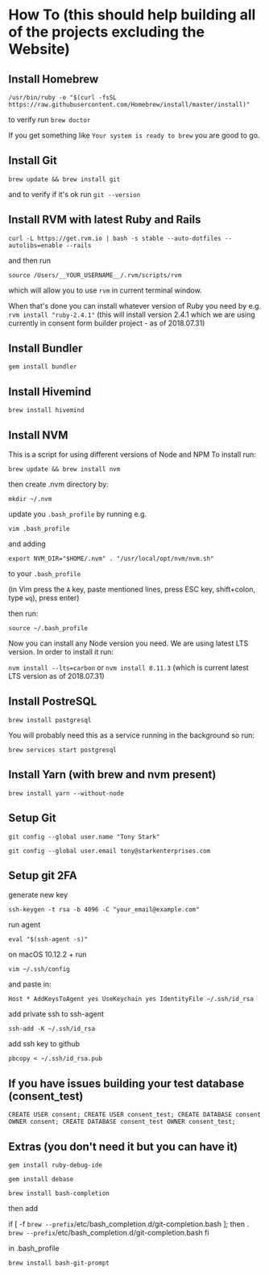 # How To (this should help building all of the projects excluding the Website)

## Install Homebrew

`/usr/bin/ruby -e "$(curl -fsSL https://raw.githubusercontent.com/Homebrew/install/master/install)"`

to verify run `brew doctor`

If you get something like `Your system is ready to brew` you are good to go.

## Install Git

`brew update && brew install git`

and to verify if it's ok run
`git --version`

## Install RVM with latest Ruby and Rails

`curl -L https://get.rvm.io | bash -s stable --auto-dotfiles --autolibs=enable --rails`

and then run

`source /Users/__YOUR_USERNAME__/.rvm/scripts/rvm`

which will allow you to use `rvm` in current terminal window.

When that's done you can install whatever version of Ruby you need by e.g.
`rvm install "ruby-2.4.1"` (this will install version 2.4.1 which we are using currently in consent form builder project - as of 2018.07.31)

## Install Bundler

`gem install bundler`

## Install Hivemind

`brew install hivemind`

## Install NVM

This is a script for using different versions of Node and NPM
To install run:

`brew update && brew install nvm`

then create .nvm directory by:

`mkdir ~/.nvm`

update you `.bash_profile` by running e.g.

`vim .bash_profile`

and adding

`export NVM_DIR="$HOME/.nvm" . "/usr/local/opt/nvm/nvm.sh"`

to your `.bash_profile`

(in Vim press the `A` key, paste mentioned lines, press ESC key, shift+colon, type `wq`), press enter)

then run:

`source ~/.bash_profile`

Now you can install any Node version you need. We are using latest LTS version. In order to install it run:

`nvm install --lts=carbon` or `nvm install 8.11.3` (which is current latest LTS version as of 2018.07.31)

## Install PostreSQL

`brew install postgresql`

You will probably need this as a service running in the background so run:

`brew services start postgresql`

## Install Yarn (with brew and nvm present)

`brew install yarn --without-node`

## Setup Git

`git config --global user.name "Tony Stark"`

`git config --global user.email tony@starkenterprises.com`

## Setup git 2FA

generate new key

`ssh-keygen -t rsa -b 4096 -C "your_email@example.com"`

run agent

`eval "$(ssh-agent -s)"`

on macOS 10.12.2 + run

`vim ~/.ssh/config`

and paste in:

`Host * AddKeysToAgent yes UseKeychain yes IdentityFile ~/.ssh/id_rsa`

add private ssh to ssh-agent

`ssh-add -K ~/.ssh/id_rsa`

add ssh key to github

`pbcopy < ~/.ssh/id_rsa.pub`

## If you have issues building your test database (consent_test)

`CREATE USER consent; CREATE USER consent_test; CREATE DATABASE consent OWNER consent; CREATE DATABASE consent_test OWNER consent_test;`

## Extras (you don't need it but you can have it)

`gem install ruby-debug-ide`

`gem install debase`

`brew install bash-completion`

then add

if [ -f `brew --prefix`/etc/bash_completion.d/git-completion.bash ]; then
. `brew --prefix`/etc/bash_completion.d/git-completion.bash
fi

in .bash_profile

`brew install bash-git-prompt`
